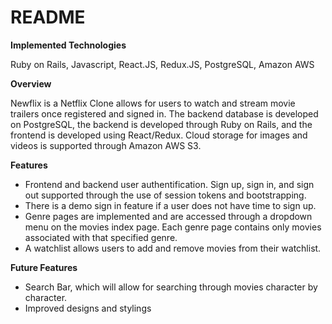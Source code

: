 # README

**Implemented Technologies**

Ruby on Rails, Javascript, React.JS, Redux.JS, PostgreSQL, Amazon AWS

**Overview**

Newflix is a Netflix Clone allows for users to watch and stream movie trailers once registered and signed in.  The backend database is developed on PostgreSQL, the backend is developed through Ruby on Rails, and the frontend is developed using React/Redux. Cloud storage for images and videos is supported through Amazon AWS S3. 

**Features**

+ Frontend and backend user authentification. Sign up, sign in, and sign out supported through the use of session tokens and bootstrapping. 
+ There is a demo sign in feature if a user does not have time to sign up. 
+ Genre pages are implemented and are accessed through a dropdown menu on the movies index page.  Each genre page contains only movies associated with that specified genre.  
+ A watchlist allows users to add and remove movies from their watchlist. 

**Future Features**

+ Search Bar, which will allow for searching through movies character by character. 
+ Improved designs and stylings

